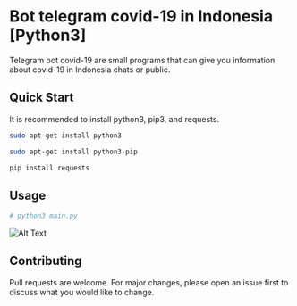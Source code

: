 # Bot telegram covid-19 in Indonesia [Python3]

Telegram bot covid-19 are small programs that can give you information about covid-19 in Indonesia chats or public.

## Quick Start

It is recommended to install python3, pip3, and requests.

```bash
sudo apt-get install python3
```

```bash
sudo apt-get install python3-pip
```

```bash
pip install requests
```

## Usage

```bash
# python3 main.py
```

![Alt Text](https://raw.githubusercontent.com/jagadyudha/bot-telegram-covid/master/img/result.gif)

## Contributing

Pull requests are welcome. For major changes, please open an issue first to discuss what you would like to change.
